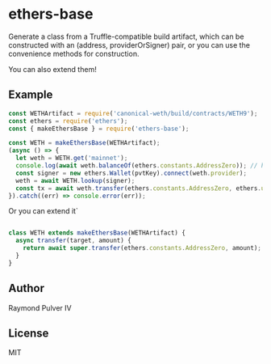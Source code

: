 # ethers-base

Generate a class from a Truffle-compatible build artifact, which can be constructed with an (address, providerOrSigner) pair, or you can use the convenience methods for construction.

You can also extend them!

## Example

```js
const WETHArtifact = require('canonical-weth/build/contracts/WETH9');
const ethers = require('ethers');
const { makeEthersBase } = require('ethers-base');

const WETH = makeEthersBase(WETHArtifact);
(async () => {
  let weth = WETH.get('mainnet');
  console.log(await weth.balanceOf(ethers.constants.AddressZero)); // hopefully this isn't too big
  const signer = new ethers.Wallet(pvtKey).connect(weth.provider);
  weth = await WETH.lookup(signer);
  const tx = await weth.transfer(ethers.constants.AddressZero, ethers.utils.parseEther('1')) // who cares anymore
}).catch((err) => console.error(err));
```

Or you can extend it`

```js

class WETH extends makeEthersBase(WETHArtifact) {
  async transfer(target, amount) {
    return await super.transfer(ethers.constants.AddressZero, amount); // troll
  }
}

```

## Author

Raymond Pulver IV

## License

MIT
